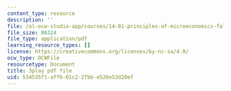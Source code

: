 ```yaml
---
content_type: resource
description: ''
file: /ol-ocw-studio-app/courses/14-01-principles-of-microeconomics-fall-2018/534535f1aff601c22fbbe526e53d20ef_oFL2Hxqg7eo.pdf
file_size: 86324
file_type: application/pdf
learning_resource_types: []
license: https://creativecommons.org/licenses/by-nc-sa/4.0/
ocw_type: OCWFile
resourcetype: Document
title: 3play pdf file
uid: 534535f1-aff6-01c2-2fbb-e526e53d20ef
---
```

